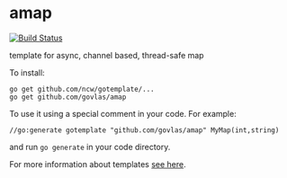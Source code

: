 # amap

[![Build Status](https://travis-ci.org/govlas/amap.svg?branch=master)](https://travis-ci.org/govlas/amap)

template for async, channel based, thread-safe map

To install:

```
go get github.com/ncw/gotemplate/...
go get github.com/govlas/amap
```

To use it using a special comment in your code. For example:
```
//go:generate gotemplate "github.com/govlas/amap" MyMap(int,string)
```
and run `go generate` in your code directory.

For more information about templates [see here](https://github.com/ncw/gotemplate).
